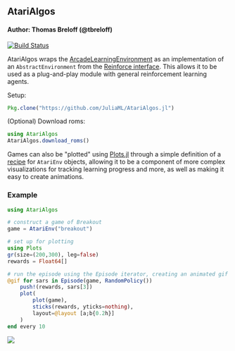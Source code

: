 ## AtariAlgos

#### Author: Thomas Breloff (@tbreloff)

[![Build Status](https://travis-ci.org/JuliaML/AtariAlgos.jl.svg?branch=master)](https://travis-ci.org/JuliaML/AtariAlgos.jl)

AtariAlgos wraps the [ArcadeLearningEnvironment](https://github.com/nowozin/ArcadeLearningEnvironment.jl) as an implementation of an `AbstractEnvironment` from the [Reinforce interface](https://github.com/JuliaML/Reinforce.jl).  This allows it to be used as a plug-and-play module with general reinforcement learning agents.

Setup:

```julia
Pkg.clone("https://github.com/JuliaML/AtariAlgos.jl")
```

(Optional) Download roms:

```julia
using AtariAlgos
AtariAlgos.download_roms()
```

Games can also be "plotted" using [Plots.jl](https://juliaplots.github.io/) through a simple definition of a [recipe](https://juliaplots.github.io/recipes/) for `AtariEnv` objects, allowing it to be a component of more complex visualizations for tracking learning progress and more, as well as making it easy to create animations.


### Example

```julia
using AtariAlgos

# construct a game of Breakout
game = AtariEnv("breakout")

# set up for plotting
using Plots
gr(size=(200,300), leg=false)
rewards = Float64[]

# run the episode using the Episode iterator, creating an animated gif in the process
@gif for sars in Episode(game, RandomPolicy())
	push!(rewards, sars[3])
	plot(
		plot(game),
		sticks(rewards, yticks=nothing),
		layout=@layout [a;b{0.2h}]
	)
end every 10
```

![](https://cloud.githubusercontent.com/assets/933338/17670982/8923a2f6-62e2-11e6-943f-bd0a2a7b5c1f.gif)
